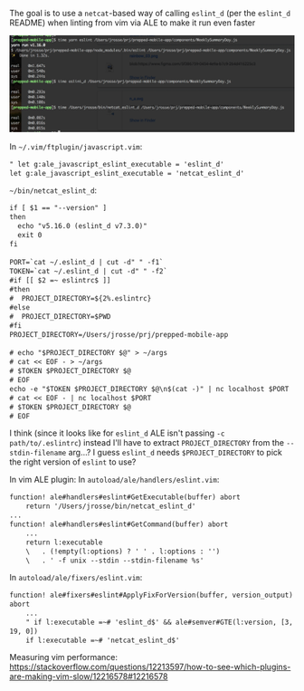 The goal is to use a `netcat`-based way of calling `eslint_d` (per the `eslint_d` README) when linting from vim via ALE to make it run even faster

![](../images/eslint-speed-comparison.png)

In `~/.vim/ftplugin/javascript.vim`:
```
" let g:ale_javascript_eslint_executable = 'eslint_d'
let g:ale_javascript_eslint_executable = 'netcat_eslint_d'
```

`~/bin/netcat_eslint_d`:
```
if [ $1 == "--version" ]
then
  echo "v5.16.0 (eslint_d v7.3.0)"
  exit 0
fi

PORT=`cat ~/.eslint_d | cut -d" " -f1`
TOKEN=`cat ~/.eslint_d | cut -d" " -f2`
#if [[ $2 =~ eslintrc$ ]]
#then
#  PROJECT_DIRECTORY=${2%.eslintrc}
#else
#  PROJECT_DIRECTORY=$PWD
#fi
PROJECT_DIRECTORY=/Users/jrosse/prj/prepped-mobile-app

# echo "$PROJECT_DIRECTORY $@" > ~/args
# cat << EOF - > ~/args
# $TOKEN $PROJECT_DIRECTORY $@
# EOF
echo -e "$TOKEN $PROJECT_DIRECTORY $@\n$(cat -)" | nc localhost $PORT
# cat << EOF - | nc localhost $PORT
# $TOKEN $PROJECT_DIRECTORY $@
# EOF
```
I think (since it looks like for `eslint_d` ALE isn't passing `-c path/to/.eslintrc`) instead I'll have to
extract `PROJECT_DIRECTORY` from the `--stdin-filename` arg...? I guess `eslint_d` needs `$PROJECT_DIRECTORY` to pick the
right version of `eslint` to use?

In vim ALE plugin:
In `autoload/ale/handlers/eslint.vim`:
```
function! ale#handlers#eslint#GetExecutable(buffer) abort
    return '/Users/jrosse/bin/netcat_eslint_d'
...
function! ale#handlers#eslint#GetCommand(buffer) abort
    ...
    return l:executable
    \   . (!empty(l:options) ? ' ' . l:options : '')
    \   . ' -f unix --stdin --stdin-filename %s'
```
In `autoload/ale/fixers/eslint.vim`:
```
function! ale#fixers#eslint#ApplyFixForVersion(buffer, version_output) abort
    ...
    " if l:executable =~# 'eslint_d$' && ale#semver#GTE(l:version, [3, 19, 0])
    if l:executable =~# 'netcat_eslint_d$'
```

Measuring vim performance: https://stackoverflow.com/questions/12213597/how-to-see-which-plugins-are-making-vim-slow/12216578#12216578
